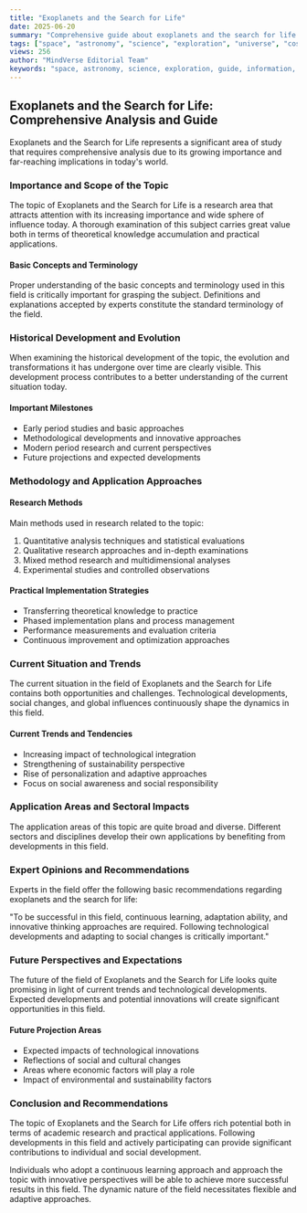 ```yaml
---
title: "Exoplanets and the Search for Life"
date: 2025-06-20
summary: "Comprehensive guide about exoplanets and the search for life with expert insights and detailed information."
tags: ["space", "astronomy", "science", "exploration", "universe", "cosmos"]
views: 256
author: "MindVerse Editorial Team"
keywords: "space, astronomy, science, exploration, guide, information, advice"
---
```


## Exoplanets and the Search for Life: Comprehensive Analysis and Guide

Exoplanets and the Search for Life represents a significant area of study that requires comprehensive analysis due to its growing importance and far-reaching implications in today's world.

### Importance and Scope of the Topic

The topic of Exoplanets and the Search for Life is a research area that attracts attention with its increasing importance and wide sphere of influence today. A thorough examination of this subject carries great value both in terms of theoretical knowledge accumulation and practical applications.

#### Basic Concepts and Terminology

Proper understanding of the basic concepts and terminology used in this field is critically important for grasping the subject. Definitions and explanations accepted by experts constitute the standard terminology of the field.

### Historical Development and Evolution

When examining the historical development of the topic, the evolution and transformations it has undergone over time are clearly visible. This development process contributes to a better understanding of the current situation today.

#### Important Milestones
- Early period studies and basic approaches
- Methodological developments and innovative approaches
- Modern period research and current perspectives
- Future projections and expected developments

### Methodology and Application Approaches

#### Research Methods
Main methods used in research related to the topic:
1. Quantitative analysis techniques and statistical evaluations
2. Qualitative research approaches and in-depth examinations
3. Mixed method research and multidimensional analyses
4. Experimental studies and controlled observations

#### Practical Implementation Strategies
- Transferring theoretical knowledge to practice
- Phased implementation plans and process management
- Performance measurements and evaluation criteria
- Continuous improvement and optimization approaches

### Current Situation and Trends

The current situation in the field of Exoplanets and the Search for Life contains both opportunities and challenges. Technological developments, social changes, and global influences continuously shape the dynamics in this field.

#### Current Trends and Tendencies
- Increasing impact of technological integration
- Strengthening of sustainability perspective
- Rise of personalization and adaptive approaches
- Focus on social awareness and social responsibility

### Application Areas and Sectoral Impacts

The application areas of this topic are quite broad and diverse. Different sectors and disciplines develop their own applications by benefiting from developments in this field.

### Expert Opinions and Recommendations

Experts in the field offer the following basic recommendations regarding exoplanets and the search for life:

"To be successful in this field, continuous learning, adaptation ability, and innovative thinking approaches are required. Following technological developments and adapting to social changes is critically important."

### Future Perspectives and Expectations

The future of the field of Exoplanets and the Search for Life looks quite promising in light of current trends and technological developments. Expected developments and potential innovations will create significant opportunities in this field.

#### Future Projection Areas
- Expected impacts of technological innovations
- Reflections of social and cultural changes
- Areas where economic factors will play a role
- Impact of environmental and sustainability factors

### Conclusion and Recommendations

The topic of Exoplanets and the Search for Life offers rich potential both in terms of academic research and practical applications. Following developments in this field and actively participating can provide significant contributions to individual and social development.

Individuals who adopt a continuous learning approach and approach the topic with innovative perspectives will be able to achieve more successful results in this field. The dynamic nature of the field necessitates flexible and adaptive approaches.
